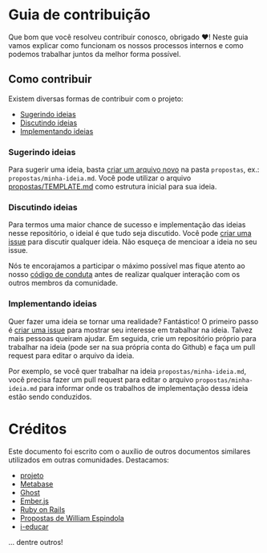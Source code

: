 # Guia de contribuição

Que bom que você resolveu contribuir conosco, obrigado :heart:! Neste guia vamos explicar como funcionam os nossos processos internos e como podemos trabalhar juntos da melhor forma possível.

## Como contribuir

Existem diversas formas de contribuir com o projeto:

- [Sugerindo ideias](#sugerindo-ideias)
- [Discutindo ideias](#discutindo-ideias)
- [Implementando ideias](#implementando-ideias)

### Sugerindo ideias

Para sugerir uma ideia, basta [criar um arquivo novo](https://github.com/ccuffs/ideias/new/master/propostas) na pasta `propostas`, ex.: `propostas/minha-ideia.md`. Você pode utilizar o arquivo [propostas/TEMPLATE.md](https://raw.githubusercontent.com/ccuffs/ideias/master/propostas/TEMPLATE.md) como estrutura inicial para sua ideia.

### Discutindo ideias

Para termos uma maior chance de sucesso e implementação das ideias nesse repositório, o ideial é que tudo seja discutido. Você pode [criar uma issue](https://github.com/ccuffs/ideias/issues/new?) para discutir qualquer ideia. Não esqueça de mencioar a ideia no seu issue.

Nós te encorajamos a participar o máximo possível mas fique atento
ao nosso [código de conduta](./CODE_OF_CONDUCT.md) antes de realizar qualquer
interação com os outros membros da comunidade.

### Implementando ideias

Quer fazer uma ideia se tornar uma realidade? Fantástico! O primeiro passo é [criar uma issue](https://github.com/ccuffs/ideias/issues/new?) para mostrar seu interesse em trabalhar na ideia. Talvez mais pessoas queiram ajudar. Em seguida, crie um repositório próprio para trabalhar na ideia (pode ser na sua própria conta do Github) e faça um pull request para editar o arquivo da ideia.

Por exemplo, se você quer trabalhar na ideia `propostas/minha-ideia.md`, você precisa fazer um pull request para editar o arquivo `propostas/minha-ideia.md` para informar onde os trabalhos de implementação dessa ideia estão sendo conduzidos.

# Créditos

Este documento foi escrito com o auxílio de outros documentos similares
utilizados em outras comunidades. Destacamos:

- [projeto](https://github.com/portabilis/projeto/blob/master/code-of-conduct.md)
- [Metabase](https://github.com/metabase/metabase/blob/master/docs/contributing.md)
- [Ghost](https://docs.ghost.org/v1/docs/contributing)
- [Ember.js](https://github.com/emberjs/ember.js/blob/master/CONTRIBUTING.md)
- [Ruby on Rails](https://github.com/rails/rails/blob/master/CONTRIBUTING.md)
- [Propostas de William Espindola](https://github.com/portabilis/projeto/issues/201)
- [i-educar](https://github.com/portabilis/i-educar)

... dentre outros!
